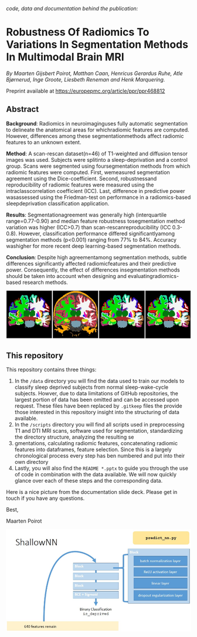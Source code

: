 *code, data and documentation behind the publication:*

# Robustness Of Radiomics To Variations In Segmentation Methods In Multimodal Brain MRI

*By Maarten Gijsbert Poirot, Matthan Caan, Henricus Gerardus Ruhe, Atle Bjørnerud, Inge Groote, Liesbeth Reneman and Henk Marquering.*

Preprint available at https://europepmc.org/article/ppr/ppr468812 

## Abstract

**Background**: Radiomics in neuroimaginguses fully automatic segmentation to delineate the anatomical areas for whichradiomic features are computed. However, differences among these segmentationmethods affect radiomic features to an unknown extent.

**Method**: A scan-rescan dataset(n=46) of T1-weighted and diffusion tensor images was used. Subjects were splitinto a sleep-deprivation and a control group. Scans were segmented using foursegmentation methods from which radiomic features were computed. First, wemeasured segmentation agreement using the Dice-coefficient. Second, robustnessand reproducibility of radiomic features were measured using the intraclasscorrelation coefficient (ICC). Last, difference in predictive power wasassessed using the Friedman-test on performance in a radiomics-based sleepdeprivation classification application.

**Results**: Segmentationagreement was generally high (interquartile range=0.77-0.90) and median feature robustness tosegmentation method variation was higher (ICC>0.7) than scan-rescanreproducibility (ICC 0.3-0.8). However, classification performance differed significantlyamong segmentation methods (p<0.001) ranging from 77% to 84%. Accuracy washigher for more recent deep learning-based segmentation methods.

**Conclusion**: Despite high agreementamong segmentation methods, subtle differences significantly affected radiomicfeatures and their predictive power. Consequently, the effect of differences insegmentation methods should be taken into account when designing and evaluatingradiomics-based research methods. 

![brains](images\brains.jpg)

## This repository

This repository contains three things:

1. In the `/data` directory you will find the data used to train our models to classify sleep deprived subjects from normal sleep-wake-cycle subjects. Howver, due to data limitations of GitHub repositories, the largest portion of data has been omitted and can be accessed upon request. These files have been replaced by `.gitkeep` files the provide those interested in this repository insight into the structuring of data available.
2. In the `/scripts` directory you will find all scripts used in preprocessing T1 and DTI MRI scans, software used for segmentation, standardizing the directory structure, analyzing the resulting se
3. gmentations, calculating radiomic features, concatenating radiomic features into dataframes, feature selection. Since this is a largely chronological process every step has ben numbered and put into their own directory
4. Lastly, you will also find the `README *.pptx` to guide you through the use of code in combination with the data available. We will now quickly glance over each of these steps and the corresponding data.

Here is a nice picture from the documentation slide deck. Please get in touch if you have any questions.

Best,



Maarten Poirot

![img](images/shallowNN.jpg)



